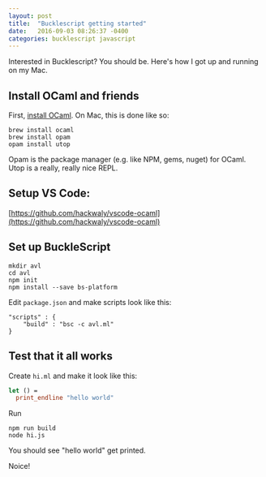 ```yaml
---
layout: post
title:  "Bucklescript getting started"
date:   2016-09-03 08:26:37 -0400
categories: bucklescript javascript
---
```


Interested in Bucklescript? You should be. Here's how I got up and running on my Mac.

## Install OCaml and friends

First, [install OCaml](https://ocaml.org/docs/install.html). On Mac, this is done like so:

    brew install ocaml
    brew install opam
    opam install utop

Opam is the package manager (e.g. like NPM, gems, nuget) for OCaml. Utop is a really, really nice REPL.

## Setup VS Code:

[https://github.com/hackwaly/vscode-ocaml](https://github.com/hackwaly/vscode-ocaml)

## Set up BuckleScript

    mkdir avl
    cd avl
    npm init
    npm install --save bs-platform

Edit `package.json` and make scripts look like this:

    "scripts" : {
        "build" : "bsc -c avl.ml"
    }

## Test that it all works

Create `hi.ml` and make it look like this:

```ocaml
let () =
  print_endline "hello world"
```

Run

    npm run build
    node hi.js

You should see "hello world" get printed.

Noice!
